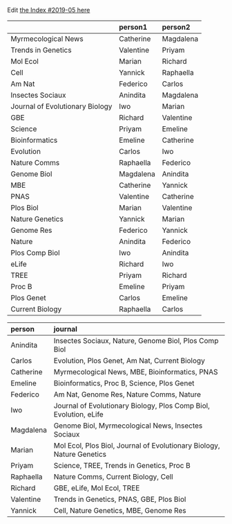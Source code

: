 Edit [the Index #2019-05 here](https://docs.google.com/document/d/1K8Nu6j6g1idFh65BHQ_2YrA0Eig6MOBgKSiT_4hs2yw/edit?usp=sharing)

|                                |person1   |person2   |
|:-------------------------------|:---------|:---------|
|Myrmecological News             |Catherine |Magdalena |
|Trends in Genetics              |Valentine |Priyam    |
|Mol Ecol                        |Marian    |Richard   |
|Cell                            |Yannick   |Raphaella |
|Am Nat                          |Federico  |Carlos    |
|Insectes Sociaux                |Anindita  |Magdalena |
|Journal of Evolutionary Biology |Iwo       |Marian    |
|GBE                             |Richard   |Valentine |
|Science                         |Priyam    |Emeline   |
|Bioinformatics                  |Emeline   |Catherine |
|Evolution                       |Carlos    |Iwo       |
|Nature Comms                    |Raphaella |Federico  |
|Genome Biol                     |Magdalena |Anindita  |
|MBE                             |Catherine |Yannick   |
|PNAS                            |Valentine |Catherine |
|Plos Biol                       |Marian    |Valentine |
|Nature Genetics                 |Yannick   |Marian    |
|Genome Res                      |Federico  |Yannick   |
|Nature                          |Anindita  |Federico  |
|Plos Comp Biol                  |Iwo       |Anindita  |
|eLife                           |Richard   |Iwo       |
|TREE                            |Priyam    |Richard   |
|Proc B                          |Emeline   |Priyam    |
|Plos Genet                      |Carlos    |Emeline   |
|Current Biology                 |Raphaella |Carlos    |




|person    |journal                                                               |
|:---------|:---------------------------------------------------------------------|
|Anindita  |Insectes Sociaux, Nature, Genome Biol, Plos Comp Biol                 |
|Carlos    |Evolution, Plos Genet, Am Nat, Current Biology                        |
|Catherine |Myrmecological News, MBE, Bioinformatics, PNAS                        |
|Emeline   |Bioinformatics, Proc B, Science, Plos Genet                           |
|Federico  |Am Nat, Genome Res, Nature Comms, Nature                              |
|Iwo       |Journal of Evolutionary Biology, Plos Comp Biol, Evolution, eLife     |
|Magdalena |Genome Biol, Myrmecological News, Insectes Sociaux                    |
|Marian    |Mol Ecol, Plos Biol, Journal of Evolutionary Biology, Nature Genetics |
|Priyam    |Science, TREE, Trends in Genetics, Proc B                             |
|Raphaella |Nature Comms, Current Biology, Cell                                   |
|Richard   |GBE, eLife, Mol Ecol, TREE                                            |
|Valentine |Trends in Genetics, PNAS, GBE, Plos Biol                              |
|Yannick   |Cell, Nature Genetics, MBE, Genome Res                                |
